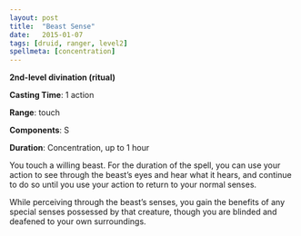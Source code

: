 ```yaml
---
layout: post
title:  "Beast Sense"
date:   2015-01-07
tags: [druid, ranger, level2]
spellmeta: [concentration]
---
```


**2nd-level divination (ritual)**

**Casting Time**: 1 action

**Range**: touch

**Components**: S

**Duration**: Concentration, up to 1 hour

You touch a willing beast. For the duration of the spell, you can use your action to see through the beast’s eyes and hear what it hears, and continue to do so until you use your action to return to your normal senses.

While perceiving through the beast’s senses, you gain the benefits of any special senses possessed by that creature, though you are blinded and deafened to your own surroundings.
